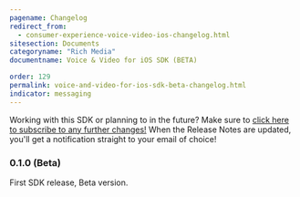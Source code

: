 ```yaml
---
pagename: Changelog
redirect_from:
  - consumer-experience-voice-video-ios-changelog.html
sitesection: Documents
categoryname: "Rich Media"
documentname: Voice & Video for iOS SDK (BETA)

order: 129
permalink: voice-and-video-for-ios-sdk-beta-changelog.html
indicator: messaging
---
```

<div class="subscribe">Working with this SDK or planning to in the future? Make sure to <a href="https://visualping.io/?url=developers.liveperson.com/consumer-experience-voice-video-ios-changelog.html&mode=web&css=post-content" target="_blank">click here to subscribe to any further changes!</a> When the Release Notes are updated, you'll get a notification straight to your email of choice!</div>


### 0.1.0 (Beta)
First SDK release, Beta version.
